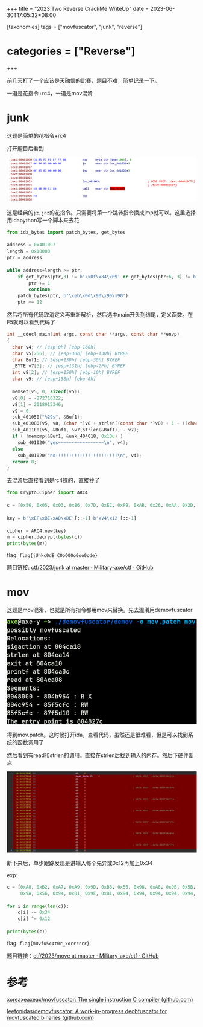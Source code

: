 +++
title = "2023 Two Reverse CrackMe WriteUp"
date = 2023-06-30T17:05:32+08:00

[taxonomies]
tags = ["movfuscator", "junk", "reverse"]
# categories = ["Reverse"]
+++

前几天打了一个应该是天融信的比赛，题目不难，简单记录一下。

一道是花指令+rc4，一道是mov混淆

<!-- more -->

# junk

这题是简单的花指令+rc4

打开题目后看到

![image-20230630161552079](https://raw.githubusercontent.com/Military-axe/imgtable/main/202306301617162.png)

这是经典的`jz,jnz`的花指令。只需要将第一个跳转指令换成jmp就可以。这里选择用idapython写一个脚本来去花

```python
from ida_bytes import patch_bytes, get_bytes

address = 0x4010C7
length = 0x10000
ptr = address

while address+length >= ptr:
    if get_bytes(ptr,3) != b'\x0f\x84\x09' or get_bytes(ptr+6, 3) != b'\x0f\x85\x03':
        ptr += 1
        continue
    patch_bytes(ptr, b'\xeb\x0d\x90\x90\x90')
    ptr += 12
```

然后将所有代码取消定义再重新解析，然后选中main开头到结尾，定义函数。在F5就可以看到代码了

```c
int __cdecl main(int argc, const char **argv, const char **envp)
{
  char v4; // [esp+0h] [ebp-160h]
  char v5[256]; // [esp+30h] [ebp-130h] BYREF
  char Buf1; // [esp+130h] [ebp-30h] BYREF
  _BYTE v7[3]; // [esp+131h] [ebp-2Fh] BYREF
  int v8[2]; // [esp+150h] [ebp-10h] BYREF
  char v9; // [esp+158h] [ebp-8h]

  memset(v5, 0, sizeof(v5));
  v8[0] = -272716322;
  v8[1] = 2018915346;
  v9 = 0;
  sub_401050("%29s", &Buf1);
  sub_401080(v5, v8, (char *)v8 + strlen((const char *)v8) + 1 - ((char *)v8 + 1));
  sub_4011F0(v5, &Buf1, &v7[strlen(&Buf1)] - v7);
  if ( !memcmp(&Buf1, &unk_404018, 0x1Du) )
    sub_401020("yes~~~~~~~~~~~~~~~~~\n", v4);
  else
    sub_401020("no!!!!!!!!!!!!!!!!!!!!!!!\n", v4);
  return 0;
}
```

去混淆后直接看到是rc4裸的，直接秒了

```python
from Crypto.Cipher import ARC4

c = [0x56, 0x05, 0x03, 0x86, 0x7D, 0xEC, 0xF9, 0xAB, 0x26, 0xAA, 0x2D, 0x10, 0xB1, 0xD9, 0xD5, 0x8D, 0x0F, 0xC6, 0x49, 0xA7, 0xFB, 0x9D, 0xB1, 0xA4, 0x4D, 0x2D, 0x85, 0x2F, 0x9A]

key = b'\xEF\xBE\xAD\xDE'[::-1]+b'xV4\x12'[::-1]

cipher = ARC4.new(key)
m = cipher.decrypt(bytes(c))
print(bytes(m))
```

flag: `flag{jUnkc0dE_C0oO00o0oo0ode}`

题目链接: [ctf/2023/junk at master · Military-axe/ctf · GitHub](https://github.com/Military-axe/ctf/tree/master/2023/junk)

# mov

这题是mov混淆，也就是所有指令都用mov来替换。先去混淆用demovfuscator

![image-20230630165707757](https://raw.githubusercontent.com/Military-axe/imgtable/main/202306301657350.png)

得到mov.patch。这时候打开ida，查看代码，虽然还是很难看，但是可以找到系统的函数调用了

然后看到有read和strlen的调用。直接在strlen后找到输入的内存。然后下硬件断点

![image-20230630165848973](https://raw.githubusercontent.com/Military-axe/imgtable/main/202306301658039.png)

断下来后，单步跟踪发现是讲输入每个先异或0x12再加上0x34

exp:

```python
c = [0xA8, 0xB2, 0xA7, 0xA9, 0x9D, 0xB3, 0x56, 0x98, 0xA8, 0x9B, 0x5B, 0xA5, 0x5A,
     0x9A, 0x56, 0x94, 0x81, 0x9E, 0xB1, 0x94, 0x94, 0x94, 0x94, 0x94, 0x94, 0xA3]

for i in range(len(c)):
    c[i] -= 0x34
    c[i] ^= 0x12

print(bytes(c))
```

flag: `flag{m0vfu5c4t0r_xorrrrrr}`

题目链接：[ctf/2023/move at master · Military-axe/ctf · GitHub](https://github.com/Military-axe/ctf/tree/master/2023/move)


# 参考

[xoreaxeaxeax/movfuscator: The single instruction C compiler (github.com)](https://github.com/xoreaxeaxeax/movfuscator)

[leetonidas/demovfuscator: A work-in-progress deobfuscator for movfuscated binaries (github.com)](https://github.com/leetonidas/demovfuscator)

